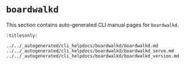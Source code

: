 <!--
# This page is used to generate the toctree, and to link to the referenced auto-generated files.
-->

# `boardwalkd`

This section contains auto-generated CLI manual pages for `boardwalkd`.

```{toctree}
:titlesonly:

../../_autogenerated/cli_helpdocs/boardwalkd/boardwalkd.md
../../_autogenerated/cli_helpdocs/boardwalkd/boardwalkd_serve.md
../../_autogenerated/cli_helpdocs/boardwalkd/boardwalkd_version.md
```
